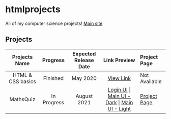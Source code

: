 # htmlprojects
All of my computer science projects! [Main site](https://danishsite.theworkpc.com/htmlprojects)

## Projects
| Projects Name | Progress | Expected Release Date | Link Preview | Project Page |
| :---: | :---: | :---: | :--------: | :--- |
| HTML & CSS basics | Finished | May 2020 | [View Link](https://jerit3787.github.io/htmlprojects/htmlncss-basics/index.html) | Not Available |
| MathsQuiz | In Progress | August 2021 | [Login UI](https://jerit3787.github.io/htmlprojects/MathsQuiz) \| [Main UI - Dark](https://jerit3787.github.io/htmlprojects/MathsQuiz/mainui/index.html) \| [Main UI - Light](https://jerit3787.github.io/htmlprojects/MathsQuiz/mainui/index%20-%20light.html) | [Project Page](http://www.mathsquiz.ml) |
